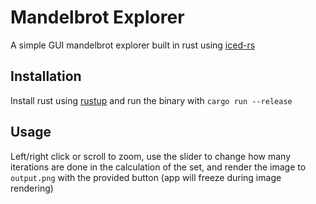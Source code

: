 # Mandelbrot Explorer
A simple GUI mandelbrot explorer built in rust using [iced-rs](https://github.com/iced-rs/iced)
## Installation
Install rust using [rustup](https://rustup.rs) and run the binary with `cargo run --release`
## Usage
Left/right click or scroll to zoom, use the slider to change how many iterations are done in the calculation of the set,
and render the image to `output.png` with the provided button (app will freeze during image rendering)